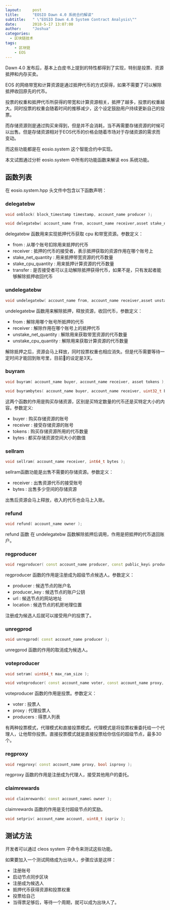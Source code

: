```yaml
---
layout:     post
title:      "EOSIO Dawn 4.0 系统合约解读"
subtitle:   " \"EOSIO Dawn 4.0 System Contract Analysis\""
date:       2018-5-17 13:07:00
author:     "Joshua"
categories:
  - 区块链技术
tags:
    - 区块链
    - EOS
---
```

Dawn 4.0 发布后，基本上白皮书上提到的特性都得到了实现，特别是投票、资源抵押和内存买卖。

EOS 的网络带宽和计算资源是通过抵押代币的方式获得，如果不需要了可以解除抵押收回原先的代币。

投票的权重和抵押代币所获得的带宽和计算资源相关，抵押了越多，投票的权重越大。同时投票的权重会随着时间的推移减少，这个设定鼓励用户持续更新自己的投票。

而存储资源则是通过购买来得到，但是并不会消耗，当不再需要存储资源的时候可以出售。但是存储资源相对于EOS代币的价格会随着市场对于存储资源的需求而变动。

而这些功能都是在 eosio.system 这个智能合约中实现。

本文试图通过分析 eosio.system 中所有的功能函数来解读 eos 系统功能。

## 函数列表
在 eosio.system.hpp 头文件中包含以下函数声明： 

### delegatebw

```cpp
void onblock( block_timestamp timestamp, account_name producer );

void delegatebw( account_name from, account_name receiver,asset stake_net_quantity, asset stake_cpu_quantity, bool transfer );

```
delegatebw 函数用来实现抵押代币获取 cpu 和带宽资源。参数定义：
- from : 从哪个账号扣除用来抵押的代币
- receiver : 抵押的代币的接受者，表示抵押获取的资源作用在哪个账号上
- stake_net_quantity : 用来抵押带宽资源的代币数量
- stake_cpu_quantity : 用来抵押计算资源的代币数量
- transfer : 是否接受者可以主动解除抵押获得代币，如果不是，只有发起者能够解除抵押收回代币

### undelegatebw

```cpp
void undelegatebw( account_name from, account_name receiver,asset unstake_net_quantity, asset unstake_cpu_quantity );
```
undelegatebw 函数用来解除抵押，释放资源，收回代币，参数定义：
- from : 解除用哪个账号所抵押的代币
- receiver : 解除作用在哪个账号上的抵押代币
- unstake_net_quantity : 解除用来获取带宽资源的代币数量
- unstake_cpu_quantity : 解除用来获取计算资源的代币数量

解除抵押之后，资源会马上释放，同时投票权重也相应消失。但是代币需要等待一定时间才能回到账号里，目前的设定是3天。

### buyram
```cpp
void buyram( account_name buyer, account_name receiver, asset tokens );

void buyrambytes( account_name buyer, account_name receiver, uint32_t bytes );
```
这两个函数的作用是购买存储资源，区别是买特定数量的代币还是买特定大小的内容。参数定义:
- buyer : 购买存储资源的账号
- receiver : 接受存储资源的账号
- tokens : 购买存储资源所用的代币数量
- bytes : 都买存储资源空间大小的数值

### sellram

```cpp
void sellram( account_name receiver, int64_t bytes );
```
sellram函数功能是出售不需要的存储资源。参数定义：
- receiver : 出售资源代币的接受账号
- bytes : 出售多少空间的存储资源

出售后资源会马上释放，收入的代币也会马上入账。

### refund

```cpp
void refund( account_name owner );
``` 
refund 函数 在 undelegatebw 函数解除抵押后调用，作用是把抵押的代币退回账户。

### regproducer

```cpp
void regproducer( const account_name producer, const public_key& producer_key, const std::string& url, uint16_t location );
```
regproducer 函数的作用是注册成为超级节点候选人。参数定义：
- producer : 候选节点的账户名
- producer_key : 候选节点的账户公钥
- url : 候选节点的网站地址
- location : 候选节点的机房地理位置

注册成为候选人后就可以接受用户的投票了。

### unregprod

```cpp
void unregprod( const account_name producer );
```
unregprod 函数的作用的取消成为候选人。

### voteproducer

```cpp
void setram( uint64_t max_ram_size );

void voteproducer( const account_name voter, const account_name proxy, const std::vector<account_name>& producers );
```
voteproducer 函数的作用是投票。参数定义：
- voter : 投票人
- proxy : 代理投票人
- producers : 得票人列表

有两种投票模式，代理模式和直接投票模式。代理模式是将投票权重委托给一个代理人，让他帮你投票。直接投票模式就是直接投票给你信任的超级节点，最多30个。

### regproxy

```cpp
void regproxy( const account_name proxy, bool isproxy );
```
regproxy 函数的作用是注册成为代理人，接受其他用户的委托。

### claimrewards

```cpp
void claimrewards( const account_name& owner );
```
claimrewards 函数的作用是支付超级节点的奖励。
```cpp
void setpriv( account_name account, uint8_t ispriv );
```
## 测试方法

开发者可以通过 cleos system 子命令来测试这些功能。

如果要加入一个测试网络成为出块人，步骤应该是这样：

- 注册账号
- 启动节点同步区块
- 注册成为候选人
- 抵押代币获得资源和投票权重
- 投票给自己
- 当得票足够后，等待一个周期，就可以成为出块人了。
